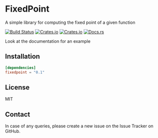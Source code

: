 FixedPoint
==========

A simple library for computing the fixed point of a given function

[![Build Status](https://travis-ci.org/darnir/rust-fixedpoint.svg?branch=master)](https://travis-ci.org/darnir/rust-fixedpoint)
[![Crates.io](https://img.shields.io/crates/v/fixedpoint.svg)](https://crates.io/crates/fixedpoint)
[![Crates.io](https://img.shields.io/crates/l/fixedpoint.svg)](./LICENSE)
[![Docs.rs](https://docs.rs/fixedpoint/badge.svg)](https://docs.rs/fixedpoint)

Look at the documentation for an example

Installation
------------

```toml
[dependencies]
fixedpoint = "0.1"
```

License
-------
MIT

Contact
-------

In case of any queries, please create a new issue on the Issue Tracker on
GitHub.
